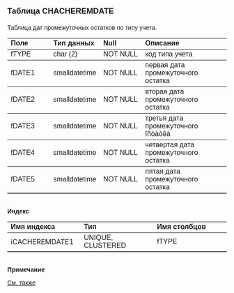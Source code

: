 ﻿<html>
<head>
<title>Таблица CHACHEREMDATE</title>
</head>

<body>

<h1><font size="4" face="Arial">Таблица CHACHEREMDATE</font></h1>

<p><font face="Arial">Таблица дат промежуточных остатков по типу 
учета.<br>
</font></p>

<table border="1" cellPadding="5" cols="2" frame="below" rules="rows">
<TBODY>
  <tr vAlign="top">
    <td class="label" width="20%"><font face="Arial"><b>Поле</b></font></td>
    <td class="label" width="20%"><font face="Arial"><strong>Тип 
	данных</strong></font></td>
    <td class="label" width="20%"><font face="Arial"><strong>Null</strong></font></td>
    <td class="label" width="40%"><font face="Arial"><strong>Описание</strong></font></td>
  </tr>
  <tr>
    <td width="20%"><font face="Arial">fTYPE</font></td>
    <td width="20%"><font face="Arial">char (2)</font></td>
    <td width="20%"><font face="Arial">NOT NULL</font></td>
    <td width="40%"><font face="Arial">код типа учета</font></td>
  </tr>
  <tr>
    <td width="20%"><font face="Arial">fDATE1</font></td>
    <td width="20%"><font face="Arial">smalldatetime</font></td>
    <td width="20%"><font face="Arial">NOT NULL</font></td>
    <td width="40%"><font face="Arial">первая дата промежуточного 
	остатка </font></td>
  </tr>
	<tr>
    <td width="20%"><font face="Arial">fDATE2</font></td>
    <td width="20%"><font face="Arial">smalldatetime</font></td>
    <td width="20%"><font face="Arial">NOT NULL</font></td>
    <td width="40%"><font face="Arial">вторая дата промежуточного 
	остатка </font></td>
  </tr>
	<tr>
    <td width="20%"><font face="Arial">fDATE3</font></td>
    <td width="20%"><font face="Arial">smalldatetime</font></td>
    <td width="20%"><font face="Arial">NOT NULL</font></td>
    <td width="40%"><font face="Arial"><span lang="en-us">третья
	</span>дата промежуточного îñòàòêà </font></td>
  </tr>
	<tr>
    <td width="20%"><font face="Arial">fDATE4</font></td>
    <td width="20%"><font face="Arial">smalldatetime</font></td>
    <td width="20%"><font face="Arial">NOT NULL</font></td>
    <td width="40%"><font face="Arial"><span lang="en-us">четвертая 
	</span>дата промежуточного остатка </font></td>
  </tr>
	<tr>
    <td width="20%"><font face="Arial">fDATE5</font></td>
    <td width="20%"><font face="Arial">smalldatetime</font></td>
    <td width="20%"><font face="Arial">NOT NULL</font></td>
    <td width="40%"><font face="Arial"><span lang="en-us">пятая </span>
	дата промежуточного остатка </font></td>
  </tr>
</TBODY>
</table>

<p class="label"><font face="Arial"><b><br>
Индекс</b></font></p>

<table border="1" cellPadding="5" cols="2" frame="below" rules="rows">
  <tr vAlign="top">
    <td class="label" width="33%"><font face="Arial"><b>Имя индекса</b></font></td>
    <td class="label" width="33%"><font face="Arial"><strong>Тип </strong></font></td>
    <td class="label" width="33%"><font face="Arial"><strong>Имя 
	столбцов</strong></font></td>
  </tr>
  <tr>
    <td width="33%">iCACHEREMDATE1</td>
    <td width="33%"><font face="Arial">UNIQUE, CLUSTERED </font></td>
    <td width="33%"><font face="Arial">fTYPE</font></td>
  </tr>
  </table>

<p class="label"><font face="Arial"><b><br>
Примечание</b></font></p>

<p class="label"><a href="database_scheme.html"><font face="Arial">См. 
также</font></a></p>
</body>
</html>
